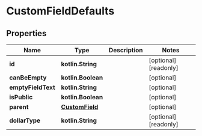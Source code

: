 
# CustomFieldDefaults

## Properties
Name | Type | Description | Notes
------------ | ------------- | ------------- | -------------
**id** | **kotlin.String** |  |  [optional] [readonly]
**canBeEmpty** | **kotlin.Boolean** |  |  [optional]
**emptyFieldText** | **kotlin.String** |  |  [optional]
**isPublic** | **kotlin.Boolean** |  |  [optional]
**parent** | [**CustomField**](CustomField.md) |  |  [optional]
**dollarType** | **kotlin.String** |  |  [optional] [readonly]



